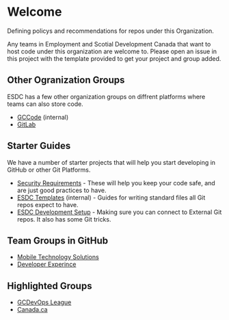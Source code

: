 # Welcome

Defining policys and recommendations for repos under this Organization.

Any teams in Employment and Scotial Development Canada that want to host code under this organization are welcome to. Please open an issue in this project with the template provided to get your project and group added.

## Other Ogranization Groups

ESDC has a few other organization groups on diffrent platforms where teams can also store code.

* [GCCode](https://gccode.ssc-spc.gc.ca/iitb-dgiit) (internal)
* [GitLab](https://gitlab.com/esdc-edsc)

## Starter Guides

We have a number of starter projects that will help you start developing in GitHub or other Git Platforms.

* [Security Requirements](/Guides/Security.md) - These will help you keep your code safe, and are just good practices to have.
* [ESDC Templates](https://gccode.ssc-spc.gc.ca/iitb-dgiit/esdc-templates) (internal) - Guides for writing standard files all Git repos expect to have.
* [ESDC Development Setup](https://github.com/esdc-edsc/esdc-development-setup) - Making sure you can connect to External Git repos. It also has some Git tricks.

## Team Groups in GitHub

* [Mobile Technology Solutions](https://github.com/MTS-STM)
* [Developer Experince](https://github.com/esdc-devx)

## Highlighted Groups

* [GCDevOps League](https://github.com/gcdevops)
* [Canada.ca](https://github.com/canada-ca/)
